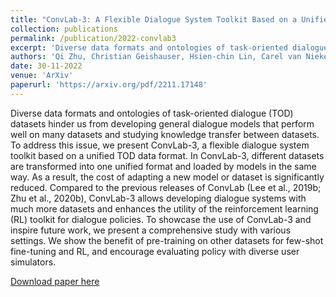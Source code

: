 ```yaml
---
title: "ConvLab-3: A Flexible Dialogue System Toolkit Based on a Unified Data Format"
collection: publications
permalink: /publication/2022-convlab3
excerpt: 'Diverse data formats and ontologies of task-oriented dialogue (TOD) datasets hinder us from developing general dialogue models that perform well on many datasets and studying knowledge transfer between datasets. To address this issue, we present ConvLab-3, a flexible dialogue system toolkit based on a unified TOD data format. In ConvLab-3, different datasets are transformed into one unified format and loaded by models in the same way. As a result, the cost of adapting a new model or dataset is significantly reduced. Compared to the previous releases of ConvLab (Lee et al., 2019b; Zhu et al., 2020b), ConvLab-3 allows developing dialogue systems with much more datasets and enhances the utility of the reinforcement learning (RL) toolkit for dialogue policies. To showcase the use of ConvLab-3 and inspire future work, we present a comprehensive study with various settings. We show the benefit of pre-training on other datasets for few-shot fine-tuning and RL, and encourage evaluating policy with diverse user simulators.'
authors: 'Qi Zhu, Christian Geishauser, Hsien-chin Lin, Carel van Niekerk, Baolin Peng, Zheng Zhang, Michael Heck, Nurul Lubis, Dazhen Wan, Xiaochen Zhu, Jianfeng Gao, Milica Gašić, Minlie Huang'
date: 30-11-2022
venue: 'ArXiv'
paperurl: 'https://arxiv.org/pdf/2211.17148'
---
```

Diverse data formats and ontologies of task-oriented dialogue (TOD) datasets hinder us from developing general dialogue models that perform well on many datasets and studying knowledge transfer between datasets. To address this issue, we present ConvLab-3, a flexible dialogue system toolkit based on a unified TOD data format. In ConvLab-3, different datasets are transformed into one unified format and loaded by models in the same way. As a result, the cost of adapting a new model or dataset is significantly reduced. Compared to the previous releases of ConvLab (Lee et al., 2019b; Zhu et al., 2020b), ConvLab-3 allows developing dialogue systems with much more datasets and enhances the utility of the reinforcement learning (RL) toolkit for dialogue policies. To showcase the use of ConvLab-3 and inspire future work, we present a comprehensive study with various settings. We show the benefit of pre-training on other datasets for few-shot fine-tuning and RL, and encourage evaluating policy with diverse user simulators.

[Download paper here](https://arxiv.org/pdf/2211.17148)
